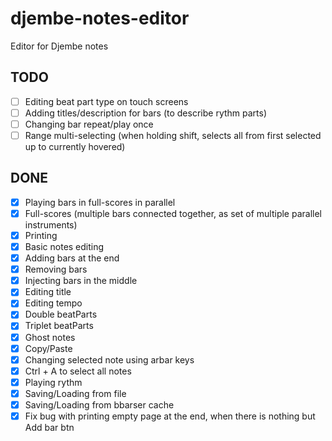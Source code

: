 # djembe-notes-editor
Editor for Djembe notes

## TODO

- [ ] Editing beat part type on touch screens
- [ ] Adding titles/description for bars (to describe rythm parts)
- [ ] Changing bar repeat/play once
- [ ] Range multi-selecting (when holding shift, selects all from first selected up to currently hovered)

## DONE

- [x] Playing bars in full-scores in parallel
- [x] Full-scores (multiple bars connected together, as set of multiple parallel instruments)
- [x] Printing
- [x] Basic notes editing
- [x] Adding bars at the end
- [x] Removing bars
- [x] Injecting bars in the middle
- [x] Editing title
- [x] Editing tempo
- [x] Double beatParts
- [x] Triplet beatParts
- [x] Ghost notes
- [x] Copy/Paste
- [x] Changing selected note using arbar keys
- [x] Ctrl + A to select all notes
- [x] Playing rythm
- [x] Saving/Loading from file
- [x] Saving/Loading from bbarser cache
- [x] Fix bug with printing empty page at the end, when there is nothing but Add bar btn
